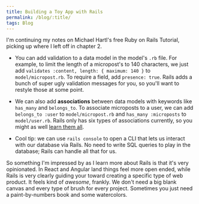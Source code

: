 ```yaml
---
title: Building a Toy App with Rails
permalink: /blog/:title/
tags: Blog
---
```


I'm continuing my notes on Michael Hartl's free Ruby on Rails Tutorial, picking up where I left off in chapter 2.

* You can add validation to a data model in the model's `.rb` file. For example, to limit the length of a micropost's to 140 characters, we just add `validates :content, length: { maximum: 140 }` to `model/micropost.rb`. To require a field, add `presence: true`. Rails adds a bunch of super ugly validation messages for you, so you'll want to restyle those at some point.

* We can also add **associations** between data models with keywords like `has_many` and `belongs_to`. To associate microposts to a user, we can add `belongs_to :user` to `model/micropost.rb` and `has_many :microposts` to `model/user.rb`. Rails only has six types of associations currently, so you might as well [learn them all](http://guides.rubyonrails.org/association_basics.html).

* Cool tip: we can use `rails console` to open a CLI that lets us interact with our database via Rails. No need to write SQL queries to play in the database; Rails can handle all that for us.

So something I'm impressed by as I learn more about Rails is that it's very opinionated. In React and Angular land things feel more open ended, while Rails is very clearly guiding your toward creating a specific type of web product. It feels kind of *awesome*, frankly. We don't need a big blank canvas and every type of brush for every project. Sometimes you just need a paint-by-numbers book and some watercolors.